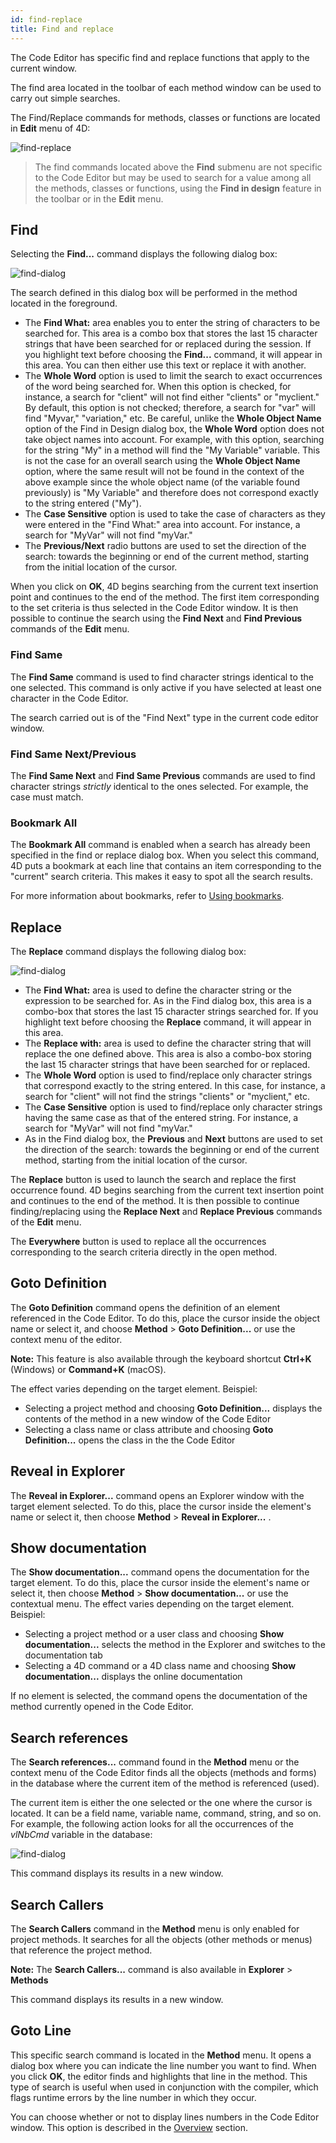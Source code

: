 ```yaml
---
id: find-replace
title: Find and replace
---
```


The Code Editor has specific find and replace functions that apply to the current window.

The find area located in the toolbar of each method window can be used to carry out simple searches.

The Find/Replace commands for methods, classes or functions are located in **Edit** menu of 4D:

![find-replace](assets/en/code-editor/find-replace-1.png)

> The find commands located above the **Find** submenu are not specific to the Code Editor but may be used to search for a value among all the methods, classes or functions, using the **Find in design** feature in the toolbar or in the **Edit** menu.

## Find

Selecting the **Find...** command displays the following dialog box:

![find-dialog](assets/en/code-editor/find-dialog.png)

The search defined in this dialog box will be performed in the method located in the foreground.

- The **Find What:** area enables you to enter the string of characters to be searched for. This area is a combo box that stores the last 15 character strings that have been searched for or replaced during the session. If you highlight text before choosing the **Find...** command, it will appear in this area. You can then either use this text or replace it with another.
- The **Whole Word** option is used to limit the search to exact occurrences of the word being searched for. When this option is checked, for instance, a search for "client" will not find either "clients" or "myclient." By default, this option is not checked; therefore, a search for "var" will find "Myvar," "variation," etc. Be careful, unlike the **Whole Object Name** option of the Find in Design dialog box, the **Whole Word** option does not take object names into account. For example, with this option, searching for the string "My" in a method will find the "My Variable" variable. This is not the case for an overall search using the **Whole Object Name** option, where the same result will not be found in the context of the above example since the whole object name (of the variable found previously) is "My Variable" and therefore does not correspond exactly to the string entered ("My").
- The **Case Sensitive** option is used to take the case of characters as they were entered in the "Find What:" area into account. For instance, a search for "MyVar" will not find "myVar."
- The **Previous/Next** radio buttons are used to set the direction of the search: towards the beginning or end of the current method, starting from the initial location of the cursor.

When you click on **OK**, 4D begins searching from the current text insertion point and continues to the end of the method. The first item corresponding to the set criteria is thus selected in the Code Editor window. It is then possible to continue the search using the **Find Next** and **Find Previous** commands of the **Edit** menu.

### Find Same

The **Find Same** command is used to find character strings identical to the one selected. This command is only active if you have selected at least one character in the Code Editor.

The search carried out is of the "Find Next" type in the current code editor window.

### Find Same Next/Previous

The **Find Same Next** and **Find Same Previous** commands are used to find character strings *strictly* identical to the ones selected. For example, the case must match.

### Bookmark All

The **Bookmark All** command is enabled when a search has already been specified in the find or replace dialog box. When you select this command, 4D puts a bookmark at each line that contains an item corresponding to the "current" search criteria. This makes it easy to spot all the search results.

For more information about bookmarks, refer to [Using bookmarks](./write-class-method.md#using-bookmarks).

## Replace

The **Replace** command displays the following dialog box:

![find-dialog](assets/en/code-editor/replace-dialog.png)

- The **Find What:** area is used to define the character string or the expression to be searched for. As in the Find dialog box, this area is a combo-box that stores the last 15 character strings searched for. If you highlight text before choosing the **Replace** command, it will appear in this area.
- The **Replace with:** area is used to define the character string that will replace the one defined above. This area is also a combo-box storing the last 15 character strings that have been searched for or replaced.
- The **Whole Word** option is used to find/replace only character strings that correspond exactly to the string entered. In this case, for instance, a search for "client" will not find the strings "clients" or "myclient," etc.
- The **Case Sensitive** option is used to find/replace only character strings having the same case as that of the entered string. For instance, a search for "MyVar" will not find "myVar."
- As in the Find dialog box, the **Previous** and **Next** buttons are used to set the direction of the search: towards the beginning or end of the current method, starting from the initial location of the cursor.

The **Replace** button is used to launch the search and replace the first occurrence found. 4D begins searching from the current text insertion point and continues to the end of the method. It is then possible to continue finding/replacing using the **Replace Next** and **Replace Previous** commands of the **Edit** menu.

The **Everywhere** button is used to replace all the occurrences corresponding to the search criteria directly in the open method.

## Goto Definition

The **Goto Definition** command opens the definition of an element referenced in the Code Editor. To do this, place the cursor inside the object name or select it, and choose **Method** > **Goto Definition...** or use the context menu of the editor.

**Note:** This feature is also available through the keyboard shortcut **Ctrl+K** (Windows) or **Command+K** (macOS).

The effect varies depending on the target element. Beispiel:

- Selecting a project method and choosing **Goto Definition...** displays the contents of the method in a new window of the Code Editor
- Selecting a class name or class attribute and choosing **Goto Definition...** opens the class in the the Code Editor

## Reveal in Explorer

The **Reveal in Explorer...** command opens an Explorer window with the target element selected. To do this, place the cursor inside the element's name or select it, then choose **Method** > **Reveal in Explorer...** .

## Show documentation

The **Show documentation...** command opens the documentation for the target element. To do this, place the cursor inside the element's name or select it, then choose **Method** > **Show documentation...** or use the contextual menu. The effect varies depending on the target element. Beispiel:

- Selecting a project method or a user class and choosing **Show documentation...** selects the method in the Explorer and switches to the documentation tab
- Selecting a 4D command or a 4D class name and choosing **Show documentation...** displays the online documentation

If no element is selected, the command opens the documentation of the method currently opened in the Code Editor.

## Search references

The **Search references...** command found in the **Method** menu or the context menu of the Code Editor finds all the objects (methods and forms) in the database where the current item of the method is referenced (used).

The current item is either the one selected or the one where the cursor is located. It can be a field name, variable name, command, string, and so on. For example, the following action looks for all the occurrences of the *vlNbCmd* variable in the database:

![find-dialog](assets/en/code-editor/search-references.png)

This command displays its results in a new window.

## Search Callers

The **Search Callers** command in the **Method** menu is only enabled for project methods. It searches for all the objects (other methods or menus) that reference the project method.

**Note:** The **Search Callers...** command is also available in **Explorer** > **Methods**

This command displays its results in a new window.

## Goto Line

This specific search command is located in the **Method** menu. It opens a dialog box where you can indicate the line number you want to find. When you click **OK**, the editor finds and highlights that line in the method. This type of search is useful when used in conjunction with the compiler, which flags runtime errors by the line number in which they occur.

You can choose whether or not to display lines numbers in the Code Editor window. This option is described in the [Overview](./write-class-method.md#using-bookmarks) section.

